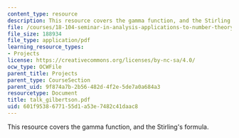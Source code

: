 ```yaml
---
content_type: resource
description: This resource covers the gamma function, and the Stirling's formula.
file: /courses/18-104-seminar-in-analysis-applications-to-number-theory-fall-2006/601f9538677155d1a53e7482c41daac8_talk_gilbertson.pdf
file_size: 188934
file_type: application/pdf
learning_resource_types:
- Projects
license: https://creativecommons.org/licenses/by-nc-sa/4.0/
ocw_type: OCWFile
parent_title: Projects
parent_type: CourseSection
parent_uid: 9f874a7b-2b56-482d-4f2e-5de7a0a684a3
resourcetype: Document
title: talk_gilbertson.pdf
uid: 601f9538-6771-55d1-a53e-7482c41daac8
---
```

This resource covers the gamma function, and the Stirling's formula.